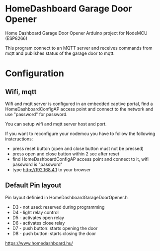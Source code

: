 # HomeDashboard Garage Door Opener

Home Dashboard Garage Door Opener Arduino project for NodeMCU (ESP8266)

This program connect to an MQTT server and receives commands from mqtt and publishes status of the garage door to mqtt.

# Configuration

## Wifi, mqtt

Wifi and mqtt server is configured in an embedded captive portal, find a HomeDashboardConfigAP access point and connect to the network and use "password" for password.

You can setup wifi and mqtt server host and port.

If you want to reconfigure your nodemcu you have to follow the following instcructions:
- press reset button (open and close button must not be pressed)
- press open and close button within 2 sec after reset
- find HomeDashboardConfigAP access point and connect to it, wifi password is "password" 
- type http://192.168.4.1 to your browser

## Default Pin layout

Pin layout definied in HomeDashboardGarageDoorOpener.h 

* D3 - not used: reserved during programming 
* D4 - light relay control
* D5 - activates open relay 
* D6 - activates close relay
* D7 - push button: starts opening the door
* D8 - push button: starts closing the door

https://www.homedashboard.hu/

